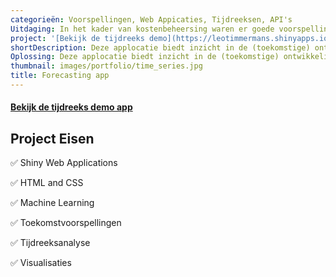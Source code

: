 ```yaml
---
categorieën: Voorspellingen, Web Appicaties, Tijdreeksen, API's
Uitdaging: In het kader van kostenbeheersing waren er goede voorspellingen van de brandstrofprijzen.
project: '[Bekijk de tijdreeks demo](https://leotimmermans.shinyapps.io/time_series/)'
shortDescription: Deze applocatie biedt inzicht in de (toekomstige) ontwikkeling van brandstofprijzen.
Oplossing: Deze applocatie biedt inzicht in de (toekomstige) ontwikkeling van brandstofprijzen door middel van tijdreeksanalyse en Machine Learning. Daarnaast toont deze applicatie aan dat je dezelfde systhematiek ook toe kunt passen op andere data, zoals het aantal passagiers op luchthavens, de huizenprijzen en de aandelenprijzen.
thumbnail: images/portfolio/time_series.jpg
title: Forecasting app
---
```


#### [Bekijk de tijdreeks demo app](https://leotimmermans.shinyapps.io/time_series/)

## Project Eisen

✅ Shiny Web Applications

✅ HTML and CSS

✅ Machine Learning

✅ Toekomstvoorspellingen

✅ Tijdreeksanalyse

✅ Visualisaties
